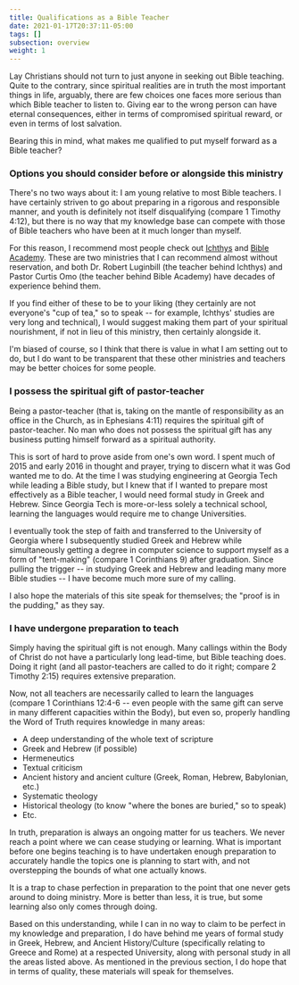 ```yaml
---
title: Qualifications as a Bible Teacher
date: 2021-01-17T20:37:11-05:00
tags: []
subsection: overview
weight: 1
---
```


Lay Christians should not turn to just anyone in seeking out Bible teaching. Quite to the contrary, since spiritual realities are in truth the most important things in life, arguably, there are few choices one faces more serious than which Bible teacher to listen to. Giving ear to the wrong person can have eternal consequences, either in terms of compromised spiritual reward, or even in terms of lost salvation.

Bearing this in mind, what makes me qualified to put myself forward as a Bible teacher?

### Options you should consider before or alongside this ministry

There's no two ways about it: I am young relative to most Bible teachers. I have certainly striven to go about preparing in a rigorous and responsible manner, and youth is definitely not itself disqualifying (compare 1 Timothy 4:12), but there is no way that my knowledge base can compete with those of Bible teachers who have been at it much longer than myself.

For this reason, I recommend most people check out [Ichthys](https://ichthys.com/) and [Bible Academy](https://www.youtube.com/channel/UCkp-J7VPT7NcwmuiNfD2fkg/playlists). These are two ministries that I can recommend almost without reservation, and both Dr. Robert Luginbill (the teacher behind Ichthys) and Pastor Curtis Omo (the teacher behind Bible Academy) have decades of experience behind them.

If you find either of these to be to your liking (they certainly are not everyone's "cup of tea," so to speak -- for example, Ichthys' studies are very long and technical), I would suggest making them part of your spiritual nourishment, if not in lieu of this ministry, then certainly alongside it.

I'm biased of course, so I think that there is value in what I am setting out to do, but I do want to be transparent that these other ministries and teachers may be better choices for some people.

### I possess the spiritual gift of pastor-teacher

Being a pastor-teacher (that is, taking on the mantle of responsibility as an office in the Church, as in Ephesians 4:11) requires the spiritual gift of pastor-teacher. No man who does not possess the spiritual gift has any business putting himself forward as a spiritual authority.

This is sort of hard to prove aside from one's own word. I spent much of 2015 and early 2016 in thought and prayer, trying to discern what it was God wanted me to do. At the time I was studying engineering at Georgia Tech while leading a Bible study, but I knew that if I wanted to prepare most effectively as a Bible teacher, I would need formal study in Greek and Hebrew. Since Georgia Tech is more-or-less solely a technical school, learning the languages would require me to change Universities.

I eventually took the step of faith and transferred to the University of Georgia where I subsequently studied Greek and Hebrew while simultaneously getting a degree in computer science to support myself as a form of "tent-making" (compare 1 Corinthians 9) after graduation. Since pulling the trigger -- in studying Greek and Hebrew and leading many more Bible studies -- I have become much more sure of my calling.

I also hope the materials of this site speak for themselves; the "proof is in the pudding," as they say.

### I have undergone preparation to teach

Simply having the spiritual gift is not enough. Many callings within the Body of Christ do not have a particularly long lead-time, but Bible teaching does. Doing it right (and all pastor-teachers are called to do it right; compare 2 Timothy 2:15) requires extensive preparation.

Now, not all teachers are necessarily called to learn the languages (compare 1 Corinthians 12:4-6 -- even people with the same gift can serve in many different capacities within the Body), but even so, properly handling the Word of Truth requires knowledge in many areas:

- A deep understanding of the whole text of scripture
- Greek and Hebrew (if possible)
- Hermeneutics
- Textual criticism
- Ancient history and ancient culture (Greek, Roman, Hebrew, Babylonian, etc.)
- Systematic theology
- Historical theology (to know "where the bones are buried," so to speak)
- Etc.

In truth, preparation is always an ongoing matter for us teachers. We never reach a point where we can cease studying or learning. What is important before one begins teaching is to have undertaken enough preparation to accurately handle the topics one is planning to start with, and not overstepping the bounds of what one actually knows.

It is a trap to chase perfection in preparation to the point that one never gets around to doing ministry. More is better than less, it is true, but some learning also only comes through doing.

Based on this understanding, while I can in no way to claim to be perfect in my knowledge and preparation, I do have behind me years of formal study in Greek, Hebrew, and Ancient History/Culture (specifically relating to Greece and Rome) at a respected University, along with personal study in all the areas listed above. As mentioned in the previous section, I do hope that in terms of quality, these materials will speak for themselves.
